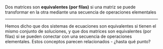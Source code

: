 Dos matrices son **equivalentes (por filas)** si una matriz se puede transformar en la otra mediante una secuencia de operaciones elementales

---

Hemos dicho que dos sistemas de ecuaciones son equivalentes si tienen el mismo conjunto de soluciones, y que dos matrices son equivalentes (por filas) si se pueden conectar con una secuencia de operaciones elementales. Estos conceptos parecen relacionados - ¿hasta qué punto?